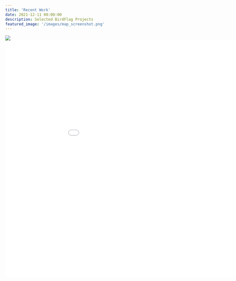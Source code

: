 ```yaml
---
title: 'Recent Work'
date: 2021-12-11 00:00:00
description: Selected BirdFlag Projects
featured_image: '/images/map_screenshot.png'
---
```


<image src="/images/workseenbanner.svg">

<div class="gallery" data-columns="1">
	
<iframe width="1000" height="750" frameborder="0" scrolling="no" src="/map/map.html"></iframe>

</div>